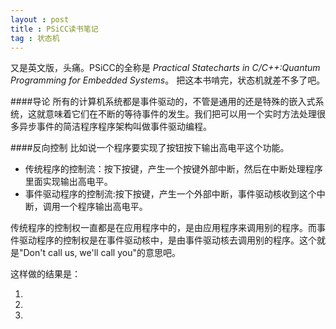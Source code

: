 ```yaml
---
layout : post
title : PSiCC读书笔记
tag : 状态机
---
```


又是英文版，头痛。PSiCC的全称是 *Practical Statecharts in C/C++:Quantum Programming for Embedded Systems*。 把这本书啃完，状态机就差不多了吧。

####导论
所有的计算机系统都是事件驱动的，不管是通用的还是特殊的嵌入式系统，这就意味着它们在不断的等待事件的发生。我们把可以用一个实时方法处理很多异步事件的简洁程序程序架构叫做事件驱动编程。

####反向控制
比如说一个程序要实现了按钮按下输出高电平这个功能。
* 传统程序的控制流：按下按键，产生一个按键外部中断，然后在中断处理程序里面实现输出高电平。
* 事件驱动程序的控制流:按下按键，产生一个外部中断，事件驱动核收到这个中断，调用一个程序输出高电平。

传统程序的控制权一直都是在应用程序中的，是由应用程序来调用别的程序。而事件驱动程序的控制权是在事件驱动核中，是由事件驱动核去调用别的程序。这个就是"Don't call us, we'll call you"的意思吧。

这样做的结果是：

1.

2.

3.



